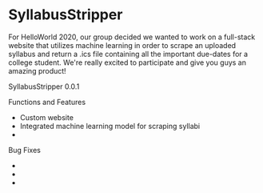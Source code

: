 # SyllabusStripper
For HelloWorld 2020, our group decided we wanted to work on a full-stack website that utilizes machine learning in order to scrape an uploaded syllabus and return a .ics file containing all the important due-dates for a college student. We're really excited to participate and give you guys an amazing product!

SyllabusStripper 0.0.1

Functions and Features

- Custom website
- Integrated machine learning model for scraping syllabi
- 

Bug Fixes

- 
- 
- 